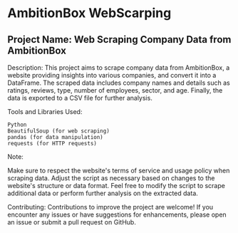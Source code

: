 # AmbitionBox WebScarping
## Project Name: Web Scraping Company Data from AmbitionBox

Description:
This project aims to scrape company data from AmbitionBox, a website providing insights into various companies, and convert it into a DataFrame. The scraped data includes company names and details such as ratings, reviews, type, number of employees, sector, and age. Finally, the data is exported to a CSV file for further analysis.

Tools and Libraries Used:

    Python
    BeautifulSoup (for web scraping)
    pandas (for data manipulation)
    requests (for HTTP requests)

Note:

  Make sure to respect the website's terms of service and usage policy when scraping data.
  Adjust the script as necessary based on changes to the website's structure or data format.
  Feel free to modify the script to scrape additional data or perform further analysis on the extracted data.

Contributing:
Contributions to improve the project are welcome! If you encounter any issues or have suggestions for enhancements, please open an issue or submit a pull request on GitHub.
